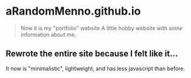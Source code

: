 
# aRandomMenno.github.io

> Now it is my "portfolio" website
> A little hobby website with *some* information about me.

## Rewrote the entire site because I felt like it...

It now is "minimalistic", lightweight, and has less javascript than before.

<!-- # Old things

## Todo list

- [ ] Tzhink of more things to put on my website.
- [ ] Add more projects from other people to projects page. (With credits!)
- [ ] Readd themes?

## Completed features

- [X] Make/steal a good favicon.
- [X] One central Theme.
- [X] Find a niche font.
- [X] Add discord server invite link & other socials.
- [X] Add some sort of JavaScript. (see assets/js)
- [X] There is now a page where you can makes notes to yourself. :)
- [X] Add a guest book. thank you [Astral](https://astralvrz.github.io/)!

## Old feature's

- [X] Add themes, like you can switch the colors of the divs from the current purple to for example orange. (was on an old version)
- [X] Testing page. -->
